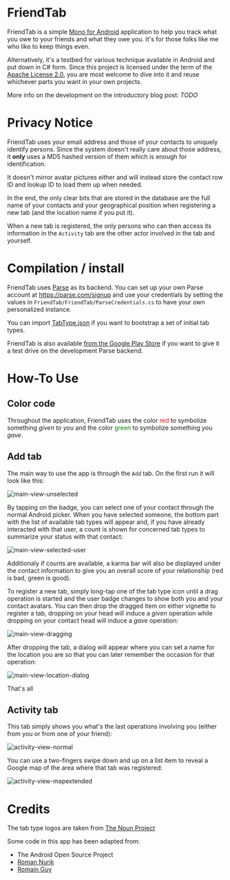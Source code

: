 FriendTab
=========

FriendTab is a simple [Mono for Android](http://xamarin.com/monoforandroid) application to help you track what you owe to your friends and what they owe you. It's for those folks like me who like to keep things even.

Alternatively, it's a testbed for various technique available in Android and put down in C# form. Since this project is licensed under the term of the [Apache License 2.0](http://www.apache.org/licenses/LICENSE-2.0), you are most welcome to dive into it and reuse whichever parts you want in your own projects.

More info on the development on the introductory blog post: *TODO*

Privacy Notice
==============

FriendTab uses your email address and those of your contacts to uniquely identify persons. Since the system doesn't really care about those address, it **only** uses a MD5 hashed version of them which is enough for identification.

It doesn't mirror avatar pictures either and will instead store the contact row ID and lookup ID to load them up when needed.

In the end, the only clear bits that are stored in the database are the full name of your contacts and your geographical position when registering a new tab (and the location name if you put it).

When a new tab is registered, the only persons who can then access its information in the `Activity` tab are the other actor involved in the tab and yourself.

Compilation / install
=====================

FriendTab uses [Parse](https://parse.com/) as its backend. You can set up your own Parse account at https://parse.com/signup and use your credentials by setting the values in `FriendTab/FriendTab/ParseCredentials.cs` to have your own personalized instance.

You can import [TabType.json](https://github.com/garuma/FriendTab/blob/master/TabType.json) if you want to bootstrap a set of initial tab types.

FriendTab is also available [from the Google Play Store](https://play.google.com/store/apps/details?id=org.neteril.friendtab) if you want to give it a test drive on the development Parse backend.

How-To Use
==========

Color code
----------

Throughout the application, FriendTab uses the color <span style="color:red">red</span> to symbolize something *given to you* and the color <span style="color:green">green</span> to symbolize something *you gave*.

Add tab
-------

The main way to use the app is through the `Add` tab. On the first run it will look like this:

![main-view-unselected](http://neteril.org/friendtab/screenshots-with-device/main-view-unselected.png)

By tapping on the badge, you can select one of your contact through the normal Android picker. When you have selected someone, the bottom part with the list of available tab types will appear and, if you have already interacted with that user, a count is shown for concerned tab types to summarize your status with that contact:

![main-view-selected-user](http://neteril.org/friendtab/screenshots-with-device/main-view-selected-user.png)

Additionaly if counts are available, a karma bar will also be displayed under the contact information to give you an overall score of your relationship (red is bad, green is good).

To register a new tab, simply long-tap one of the tab type icon until a drag operation is started and the user badge changes to show both you and your contact avatars. You can then drop the dragged item on either vignette to register a tab, dropping on your head will induce a *given* operation while dropping on your contact head will induce a *gave* operation:

![main-view-dragging](http://neteril.org/friendtab/screenshots-with-device/main-view-dragging.png)

After dropping the tab, a dialog will appear where you can set a name for the location you are so that you can later remember the occasion for that operation:

![main-view-location-dialog](http://neteril.org/friendtab/screenshots-with-device/main-view-location-dialog.png)

That's all

Activity tab
------------

This tab simply shows you what's the last operations involving you (either from you or from one of your friend):

![activity-view-normal](http://neteril.org/friendtab/screenshots-with-device/activity-view-normal.png)

You can use a two-fingers swipe down and up on a list item to reveal a Google map of the area where that tab was registered:

![activity-view-mapextended](http://neteril.org/friendtab/screenshots-with-device/activity-view-mapextended.png)

Credits
=======

The tab type logos are taken from [The Noun Project](http://thenounproject.com/)

Some code in this app has been adapted from:

- The Android Open Source Project
- [Roman Nurik](http://roman.nurik.net/)
- [Romain Guy](http://www.curious-creature.org/2012/12/11/android-recipe-1-image-with-rounded-corners/)
